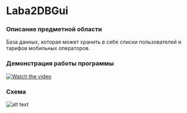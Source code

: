# Laba2DBGui
### Описание предметной области
База данных, которая может хранить в себе списки пользователей и тарифов мобильных операторов.

### Демонстрация работы программы

[![Watch the video](https://i.imgur.com/fovTHLt.png)](https://drive.google.com/file/d/1-VJW-nxjdvlTA8zbgPguj3b_wAKewj6V/view?usp=sharing)

### Схема
![alt text](https://i.imgur.com/LVQGx76.png)
